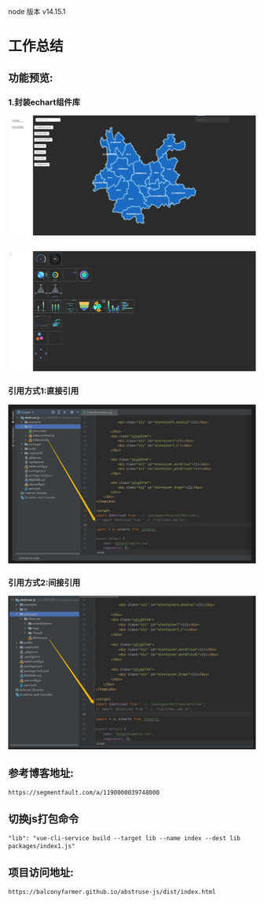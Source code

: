 node 版本 v14.15.1

# 工作总结

## 功能预览:

### 1.封装echart组件库

![image-20221010151747541](README.assets/image-20221010151747541.png)

## ![image-20221010151606037](README.assets/image-20221010151606037.png)

### 引用方式1:直接引用

![image-20221010151642440](README.assets/image-20221010151642440.png)



### 引用方式2:间接引用

![image-20221010151655862](README.assets/image-20221010151655862.png)

## 参考博客地址:

```
https://segmentfault.com/a/1190000039748000
```



## 切换js打包命令

```
"lib": "vue-cli-service build --target lib --name index --dest lib packages/index1.js"
```



## 项目访问地址:

```
https://balconyfarmer.github.io/abstruse-js/dist/index.html
```

